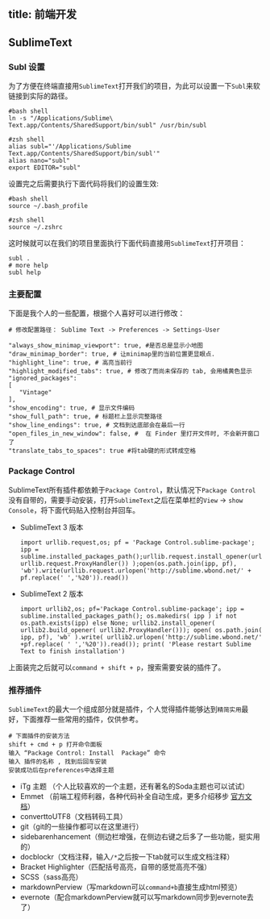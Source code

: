 title: 前端开发
---


## SublimeText

### Subl 设置

为了方便在终端直接用`SublimeText`打开我们的项目，为此可以设置一下`Subl`来软链接到实际的路径。
   
	#bash shell
	ln -s "/Applications/Sublime\ Text.app/Contents/SharedSupport/bin/subl" /usr/bin/subl

	#zsh shell
	alias subl="'/Applications/Sublime Text.app/Contents/SharedSupport/bin/subl'"
	alias nano="subl"
	export EDITOR="subl"

设置完之后需要执行下面代码将我们的设置生效:

	#bash shell
	source ~/.bash_profile
	
	#zsh shell
	source ~/.zshrc

这时候就可以在我们的项目里面执行下面代码直接用`SublimeText`打开项目：
	
	subl .
	# more help
	subl help
	
	
### 主要配置


下面是我个人的一些配置，根据个人喜好可以进行修改：

	# 修改配置路径： Sublime Text -> Preferences -> Settings-User
	
	"always_show_minimap_viewport": true, #是否总是显示小地图
	"draw_minimap_border": true, # 让minimap里的当前位置更显眼点.
	"highlight_line": true, # 高亮当前行
	"highlight_modified_tabs": true, # 修改了而尚未保存的 tab, 会用橘黄色显示
	"ignored_packages":
	[
	   "Vintage"
	],
	"show_encoding": true, # 显示文件编码
	"show_full_path": true, # 标题栏上显示完整路径
	"show_line_endings": true, # 文档到达底部会在最后一行
	"open_files_in_new_window": false, #  在 Finder 里打开文件时, 不会新开窗口了
	"translate_tabs_to_spaces": true #将tab键的形式转成空格
	
### Package Control

SublimeText所有插件都依赖于`Package Control`，默认情况下`Package Control`没有自带的，需要手动安装，打开`SublimeText`之后在菜单栏的`View` -> `show Console`，将下面代码贴入控制台并回车。

- SublimeText 3 版本

	```
	import urllib.request,os; pf = 'Package Control.sublime-package'; ipp = sublime.installed_packages_path();urllib.request.install_opener(urllib.request.build_opener( urllib.request.ProxyHandler()) );open(os.path.join(ipp, pf), 'wb').write(urllib.request.urlopen('http://sublime.wbond.net/' + pf.replace(' ','%20')).read())
	```
	
- SublimeText 2 版本

  ```
  import urllib2,os; pf='Package Control.sublime-package'; ipp = sublime.installed_packages_path(); os.makedirs( ipp ) if not os.path.exists(ipp) else None; urllib2.install_opener( urllib2.build_opener( urllib2.ProxyHandler())); open( os.path.join( ipp, pf), 'wb' ).write( urllib2.urlopen('http://sublime.wbond.net/' +pf.replace( ' ','%20')).read()); print( 'Please restart Sublime Text to finish installation')
  ```

上面装完之后就可以`command + shift + p`，搜索需要安装的插件了。


### 推荐插件

`SublimeText`的最大一个组成部分就是插件，个人觉得插件能够达到`精简实用`最好，下面推荐一些常用的插件，仅供参考。

	# 下面插件的安装方法
	shift + cmd + p 打开命令面板
	输入 “Package Control: Install  Package” 命令
	输入 插件的名称 , 找到后回车安装
	安装成功后在preferences中选择主题

- iTg 主题 （个人比较喜欢的一个主题，还有著名的Soda主题也可以试试）  
- Emmet （前端工程师利器，各种代码补全自动生成，更多介绍移步 [官方文档](http://docs.emmet.io/)）
- converttoUTF8（文档转码工具）
- git（git的一些操作都可以在这里进行）
- sidebarenhancement（侧边栏增强，在侧边右键之后多了一些功能，挺实用的）
- docblockr（文档注释，输入`/*`之后按一下tab就可以生成文档注释）
- Bracket Highlighter（匹配括号高亮，自带的感觉高亮不强）
- SCSS（sass高亮）
- markdownPerview（写markdown可以`command+b`直接生成html预览）
- evernote（配合markdownPerview就可以写markdown同步到evernote去了）

## 


